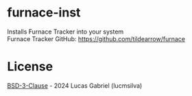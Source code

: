 # furnace-inst
Installs Furnace Tracker into your system\
Furnace Tracker GitHub: https://github.com/tildearrow/furnace

# License
[BSD-3-Clause](LICENSE) - 2024 Lucas Gabriel (lucmsilva)
